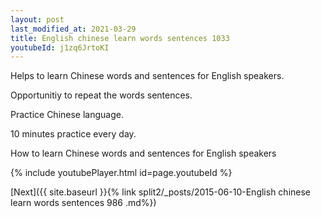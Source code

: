 ```yaml
---
layout: post
last_modified_at: 2021-03-29
title: English chinese learn words sentences 1033 
youtubeId: j1zq6JrtoKI
---
```

 
 
Helps to learn Chinese words and sentences for English speakers.

Opportunitiy to repeat the words sentences. 

Practice Chinese language. 
 
10 minutes practice every day. 
 
How to learn Chinese words and sentences for English speakers 
 
{% include youtubePlayer.html id=page.youtubeId %}
 
 
[Next]({{ site.baseurl }}{% link  split2/_posts/2015-06-10-English chinese learn words sentences 986 .md%})
 
